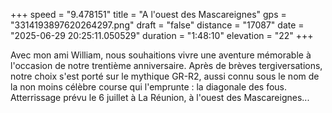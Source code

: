 +++
speed = "9.478151"
title = "A l'ouest des Mascareignes"
gps = "3314193897620264297.png"
draft = "false"
distance = "17087"
date = "2025-06-29 20:25:11.050529"
duration = "1:48:10"
elevation = "22"
+++

Avec mon ami William, nous souhaitions vivre une aventure mémorable à l'occasion de notre trentième anniversaire. Après de brèves tergiversations, notre choix s'est porté sur le mythique GR-R2, aussi connu sous le nom de la non moins célèbre course qui l'emprunte : la diagonale des fous.
Atterrissage prévu le 6 juillet à La Réunion, à l'ouest des Mascareignes...
